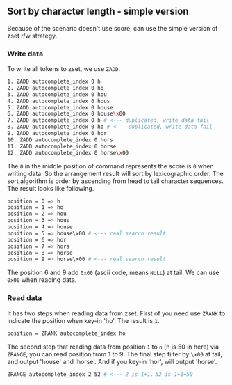 ## Sort by character length - simple version

Because of the scenario doesn't use score, can use the simple version of zset r/w strategy.

### Write data

To write all tokens to zset, we use `ZADD`.

```sh
1. ZADD autocomplete_index 0 h
2. ZADD autocomplete_index 0 ho
3. ZADD autocomplete_index 0 hou
4. ZADD autocomplete_index 0 hous
5. ZADD autocomplete_index 0 house
6. ZADD autocomplete_index 0 house\x00
7. ZADD autocomplete_index 0 h # <--- duplicated, write data fail
8. ZADD autocomplete_index 0 ho # <--- duplicated, write data fail
9. ZADD autocomplete_index 0 hor
10. ZADD autocomplete_index 0 hors
11. ZADD autocomplete_index 0 horse
12. ZADD autocomplete_index 0 horse\x00
```

The `0` in the middle position of command represents the score is `0` when writing data. So the arrangement result will sort by lexicographic order. The sort algorithm is order by ascending from head to tail character sequences. The result looks like following.

```sh
position = 0 => h
position = 1 => ho
position = 2 => hou
position = 3 => hous
position = 4 => house
position = 5 => house\x00 # <--- real search result
position = 6 => hor
position = 7 => hors
position = 8 => horse
position = 9 => horse\x00 # <--- real search result
```

The position 6 and 9 add `0x00` (ascii code, means `NULL`) at tail. We can use `0x00` when reading data.

### Read data

It has two steps when reading data from zset. First of you need use `ZRANK` to indicate the position when key-in 'ho'. The result is `1`.

```sh
position = ZRANK autocomplete_index ho
```

The second step that reading data from position `1` to `n` (n is 50 in here) via `ZRANGE`, you can read position from 1 to 9. The final step filter by `\x00` at tail, and output 'house' and 'horse'. And if you key-in 'hor', will output 'horse'.

```sh
ZRANGE autocomplete_index 2 52 # <--- 2 is 1+1，52 is 1+1+50
```

